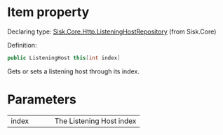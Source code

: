 <!--

Copyrights 2023 Sisk Framework - CypherPotato
Published under MIT license

!!! DO NOT EDIT THIS FILE !!!
This file was generated by a tool in the Sisk package. To edit the information in this documentation,
edit the XML documentation present in the Sisk source code.

-->


# Item property

Declaring type: [Sisk.Core.Http.ListeningHostRepository](/read?q=/contents/spec/Sisk.Core.Http.ListeningHostRepository.md) (from Sisk.Core)


Definition:

```cs
public ListeningHost this[int index]
```

Gets or sets a listening host through its index.


# Parameters

<table>
    <tbody>
<tr>
    <td width="33%">index</td>
    <td>The Listening Host index</td>
</tr>
    </tbody>
</table>
